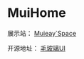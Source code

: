 # MuiHome
展示站：
[Muieay`Space](https://muieay.top)
<br>

开源地址：
[毛玻璃UI](https://gitee.com/xfwlclub/Glass-UI)
